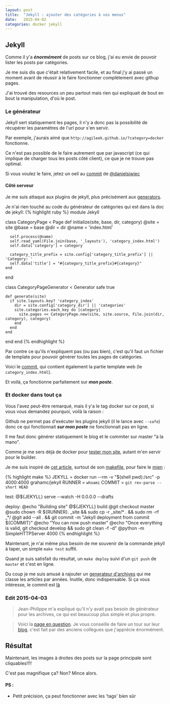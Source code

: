 ```yaml
---
layout: post
title:  "Jekyll : ajouter des catégories à vos menus"
date:   2015-04-02
categories: docker jekyll
---
```


## Jekyll

Comme il y'a ***énormément*** de posts sur ce blog, j'ai eu envie de pouvoir lister les posts par catégories.

Je me suis dis que c'était relativement facile, et au final j'y ai passé un moment avant de réussir à le faire fonctionner complètement avec githup pages.

J'ai trouvé des resources un peu partout mais rien qui expliquait de bout en bout la manipulation, d'où le post.

### Le générateur

Jekyll sert statiquement les pages, il n'y a donc pas la possibilité de récupérer les paramètres de l'url pour s'en servir.

Par exemple, j'aurais aimé que `http://agileek.github.io/?category=docker` fonctionne.

Ce n'est pas possible de le faire autrement que par javascript (ce qui implique de charger tous les posts côté client), ce que je ne trouve pas optimal.

Si vous voulez le faire, jetez un oeil au [commit][danielsiwiec_commit] de [@danielsiwiec][danielsiwiec]

#### Côté serveur

Je me suis attaqué aux plugins de jekyll, plus précisément aux [generators][jekyll_plugins_generator].

Je n'ai rien touché au code du générateur de catégories qui est dans la doc de jekyll:
{% highlight ruby %}
module Jekyll

  class CategoryPage < Page
    def initialize(site, base, dir, category)
      @site = site
      @base = base
      @dir = dir
      @name = 'index.html'

      self.process(@name)
      self.read_yaml(File.join(base, '_layouts'), 'category_index.html')
      self.data['category'] = category

      category_title_prefix = site.config['category_title_prefix'] || 'Category: '
      self.data['title'] = "#{category_title_prefix}#{category}"
    end
  end

  class CategoryPageGenerator < Generator
    safe true

    def generate(site)
      if site.layouts.key? 'category_index'
        dir = site.config['category_dir'] || 'categories'
        site.categories.each_key do |category|
          site.pages << CategoryPage.new(site, site.source, File.join(dir, category), category)
        end
      end
    end
  end
end
{% endhighlight %}

Par contre ce qu'ils n'expliquent pas (ou pas bien), c'est qu'il faut un fichier de template pour pouvoir générer toutes les pages de catégories.

Voici le [commit][commit_categories], qui contient également la partie template web (le `category_index.html`).

Et voilà, ça fonctionne parfaitement sur ***mon poste***.

### Et docker dans tout ça

Vous l'avez peut-être remarqué, mais il y'a le tag docker sur ce post, si vous vous demandez pourquoi, voilà la raison :

Github ne permet pas d'exécuter les plugins jekyll (il le lance avec `--safe`) donc ce qui fonctionnait ***sur mon poste*** ne fonctionnait pas en ligne.

Il me faut donc générer statiquement le blog et le commiter sur master "à la mano".

Comme je me sers déjà de docker pour [tester mon site][first_blog], autant m'en servir pour le builder.

Je me suis inspiré de [cet article][article_makefile], surtout de son [makefile][makefile], pour faire le [mien][my_makefile] :

{% highlight make %}
JEKYLL = docker run --rm -v "$(shell pwd):/src" -p 4000:4000 grahamc/jekyll
RUNNER = `whoami`
COMMIT = `git rev-parse --short HEAD`

test:
  @${JEKYLL} serve --watch -H 0.0.0.0 --drafts

deploy:
  @echo "Building site"
  @${JEKYLL} build
  @git checkout master
  @sudo chown -R ${RUNNER}. _site && sudo cp -r _site/* . && sudo rm -rf _*/
  @git add --all . && git commit -m "Jekyll deployment from commit ${COMMIT}"
  @echo "You can now push master"
  @echo "Once everything is valid, git checkout develop && sudo git clean -f -d"
  @python -m SimpleHTTPServer 4000
{% endhighlight %}


Maintenant, je n'ai même plus besoin de me souvenir de la commande jekyll à taper, un simple `make test` suffit.

Quand je suis satisfait du résultat, un `make deploy` suivi d'un `git push` de `master` et c'est en ligne.

Du coup je me suis amusé à rajouter un [generateur d'archives][archives] qui me classe les articles par années. Inutile, donc indispensable. Si ça vous intéresse, le commit est [là][commit_archives_generator]

### Edit 2015-04-03
> Jean-Philippe m'a expliqué qu'il n'y avait pas besoin de générateur pour les archives, ce qui est beaucoup plus simple et plus propre.

> Voici la [page en question][archive_barre_verte]. Je vous conseille de faire un tour sur leur [blog][barre_verte], c'est fait par des anciens collègues que j'apprécie énormément.

## Résultat

Maintenant, les images à droites des posts sur la page principale sont cliquables!!!!

C'est pas magnifique ça? Non? Mince alors.

#### PS :
* Petit précision, ça peut fonctionner avec les 'tags' bien sûr

[first_blog]: http://agileek.github.io/docker/jekyll/2014/07/23/jekyll-and-docker/
[article_makefile]: http://nicoespeon.com/en/2013/04/building-a-multinlingual-jekyll-blog/
[makefile]: https://github.com/nicoespeon/nicoespeon.github.io/blob/develop/Makefile
[my_makefile]: https://github.com/agileek/agileek.github.io/blob/develop/Makefile
[archives]: http://agileek.github.io/archives/index.html
[commit_archives_generator]: https://github.com/agileek/agileek.github.io/commit/5f60f98cac273ee53dc4b458a06ba9e668f054b7
[danielsiwiec]: https://github.com/danielsiwiec/
[danielsiwiec_commit]: https://github.com/danielsiwiec/danielsiwiec.github.io/commit/cf04dd322f5ffe2251ca6e3733d2707c2eaec7d4
[commit_categories]: https://github.com/agileek/agileek.github.io/commit/14d1c8ffb3863fd5746cb28daefa5aee3f1bf99f
[jekyll_plugins_generator]: http://jekyllrb.com/docs/plugins/#generators
[archive_barre_verte]: https://github.com/barreverte/barreverte.github.io/blob/master/archive.html
[barre_verte]: http://www.barreverte.fr/
